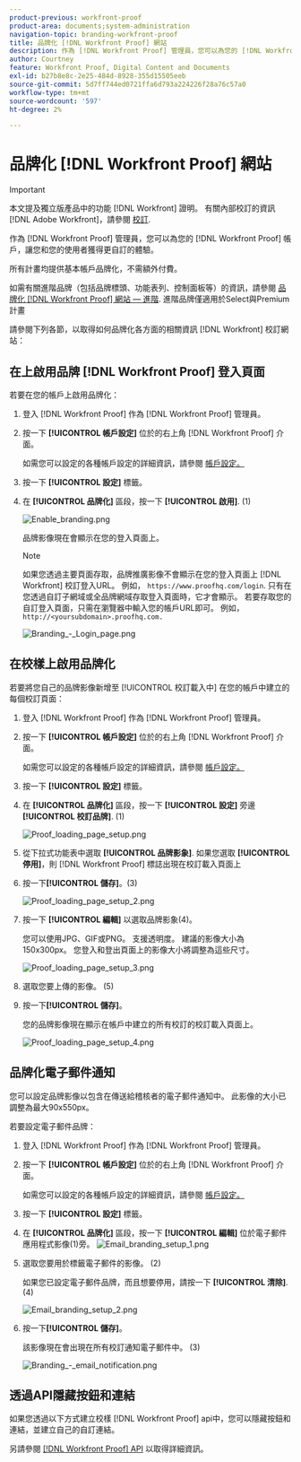 ```yaml
---
product-previous: workfront-proof
product-area: documents;system-administration
navigation-topic: branding-workfront-proof
title: 品牌化 [!DNL Workfront Proof] 網站
description: 作為 [!DNL Workfront Proof] 管理員，您可以為您的 [!DNL Workfront Proof] 帳戶，讓您和您的使用者獲得更自訂的體驗。
author: Courtney
feature: Workfront Proof, Digital Content and Documents
exl-id: b27b8e8c-2e25-484d-8928-355d15505eeb
source-git-commit: 5d7ff744ed0721ffa6d793a224226f28a76c57a0
workflow-type: tm+mt
source-wordcount: '597'
ht-degree: 2%

---
```


# 品牌化 [!DNL Workfront Proof] 網站

>[!IMPORTANT]
>
>本文提及獨立版產品中的功能 [!DNL Workfront] 證明。 有關內部校訂的資訊 [!DNL Adobe Workfront]，請參閱 [校訂](../../../review-and-approve-work/proofing/proofing.md).

作為 [!DNL Workfront Proof] 管理員，您可以為您的 [!DNL Workfront Proof] 帳戶，讓您和您的使用者獲得更自訂的體驗。

所有計畫均提供基本帳戶品牌化，不需額外付費。

如需有關進階品牌（包括品牌標頭、功能表列、控制面板等）的資訊，請參閱 [品牌化 [!DNL Workfront Proof] 網站 — 進階](../../../workfront-proof/wp-acct-admin/branding/brand-wp-site-advanced.md). 進階品牌僅適用於Select與Premium計畫

請參閱下列各節，以取得如何品牌化各方面的相關資訊 [!DNL Workfront] 校訂網站：

## 在上啟用品牌 [!DNL Workfront Proof] 登入頁面

若要在您的帳戶上啟用品牌化：

1. 登入 [!DNL Workfront Proof] 作為 [!DNL Workfront Proof] 管理員。
1. 按一下 **[!UICONTROL 帳戶設定]** 位於的右上角 [!DNL Workfront Proof] 介面。

   如需您可以設定的各種帳戶設定的詳細資訊，請參閱 [帳戶設定。](https://support.workfront.com/hc/en-us/sections/115000912147-Account-Settings)

1. 按一下 **[!UICONTROL 設定]** 標籤。
1. 在 **[!UICONTROL 品牌化]** 區段，按一下 **[!UICONTROL 啟用]**. (1)

   ![Enable_branding.png](assets/enable-branding-350x177.png)

   品牌影像現在會顯示在您的登入頁面上。

   >[!NOTE]
   >
   >如果您透過主要頁面存取，品牌推廣影像不會顯示在您的登入頁面上 [!DNL Workfront] 校訂登入URL。 例如， `https://www.proofhq.com/login`. 只有在您透過自訂子網域或全品牌網域存取登入頁面時，它才會顯示。 若要存取您的自訂登入頁面，只需在瀏覽器中輸入您的帳戶URL即可。 例如， `http://<yoursubdomain>.proofhq.com.`<!--For more information about fully branded domains, see "Fully Branded Domains" in the article [Configure a branded domain in [!DNL Workfront Proof]](../../../workfront-proof/wp-acct-admin/branding/configure-branded-domain-in-wp.md).-->

   ![Branding_-_Login_page.png](assets/branding---login-page-350x198.png)

## 在校樣上啟用品牌化

若要將您自己的品牌影像新增至 [!UICONTROL 校訂載入中] 在您的帳戶中建立的每個校訂頁面：

1. 登入 [!DNL Workfront Proof] 作為 [!DNL Workfront Proof] 管理員。
1. 按一下 **[!UICONTROL 帳戶設定]** 位於的右上角 [!DNL Workfront Proof] 介面。

   如需您可以設定的各種帳戶設定的詳細資訊，請參閱 [帳戶設定。](https://support.workfront.com/hc/en-us/sections/115000912147-Account-Settings)

1. 按一下 **[!UICONTROL 設定]** 標籤。
1. 在 **[!UICONTROL 品牌化]** 區段，按一下 **[!UICONTROL 設定]** 旁邊 **[!UICONTROL 校訂品牌]**. (1)

   ![Proof_loading_page_setup.png](assets/proof-loading-page-setup-350x159.png)

1. 從下拉式功能表中選取 **[!UICONTROL 品牌影象]**.
如果您選取 **[!UICONTROL 停用]**，則 [!DNL Workfront Proof] 標誌出現在校訂載入頁面上

1. 按一下&#x200B;**[!UICONTROL 儲存]**。(3)

   ![Proof_loading_page_setup_2.png](assets/proof-loading-page-setup-2-350x164.png)

1. 按一下 **[!UICONTROL 編輯]** 以選取品牌影象(4)。

   您可以使用JPG、GIF或PNG。 支援透明度。 建議的影像大小為150x300px。 您登入和登出頁面上的影像大小將調整為這些尺寸。

   ![Proof_loading_page_setup_3.png](assets/proof-loading-page-setup-3-350x116.png)

1. 選取您要上傳的影像。 (5)
1. 按一下&#x200B;**[!UICONTROL 儲存]**。

   您的品牌影像現在顯示在帳戶中建立的所有校訂的校訂載入頁面上。

   ![Proof_loading_page_setup_4.png](assets/proof-loading-page-setup-4-350x97.png)

## 品牌化電子郵件通知

您可以設定品牌影像以包含在傳送給稽核者的電子郵件通知中。 此影像的大小已調整為最大90x550px。

若要設定電子郵件品牌：

1. 登入 [!DNL Workfront Proof] 作為 [!DNL Workfront Proof] 管理員。
1. 按一下 **[!UICONTROL 帳戶設定]** 位於的右上角 [!DNL Workfront Proof] 介面。

   如需您可以設定的各種帳戶設定的詳細資訊，請參閱 [帳戶設定。](https://support.workfront.com/hc/en-us/sections/115000912147-Account-Settings)

1. 按一下 **[!UICONTROL 設定]** 標籤。
1. 在 **[!UICONTROL 品牌化]** 區段，按一下 **[!UICONTROL 編輯]** 位於電子郵件應用程式影像(1)旁。
   ![Email_branding_setup_1.png](assets/email-branding-setup-1-350x227.png)

1. 選取您要用於標籤電子郵件的影像。 (2)

   如果您已設定電子郵件品牌，而且想要停用，請按一下 **[!UICONTROL 清除]**. (4)

   ![Email_branding_setup_2.png](assets/email-branding-setup-2-350x96.png)

1. 按一下&#x200B;**[!UICONTROL 儲存]**。

   該影像現在會出現在所有校訂通知電子郵件中。 (3)

   ![Branding_-_email_notification.png](assets/branding---email-notification-350x195.png)

<!--
<h2 data-mc-conditions="QuicksilverOrClassic.Draft mode">Custom Sub-Domains</h2>
-->

<!--
<p data-mc-conditions="QuicksilverOrClassic.Draft mode">You can add your brand name to your Workfront Proof account URL. For example, your URL might look like this:</p>
-->

<!--
<p data-mc-conditions="QuicksilverOrClassic.Draft mode"><strong>http://yoursubdomain.proofhq.com</strong> </p>
-->

<!--
<p data-mc-conditions="QuicksilverOrClassic.Draft mode">This customization is also included in all your proof links, as well as in the 'From' email address for your proof notifications.</p>
-->

<!--
<p data-mc-conditions="QuicksilverOrClassic.Draft mode">For more information on how to set up a branded sub-domain, see <a href="../../../workfront-proof/wp-acct-admin/branding/configure-branded-domain-in-wp.md" class="MCXref xref">Configure a branded domain in Workfront Proof</a></p>
-->

## 透過API隱藏按鈕和連結

如果您透過以下方式建立校樣 [!DNL Workfront Proof] api中，您可以隱藏按鈕和連結，並建立自己的自訂連結。

另請參閱 [[!DNL Workfront Proof] API](https://api.proofhq.com/) 以取得詳細資訊。
